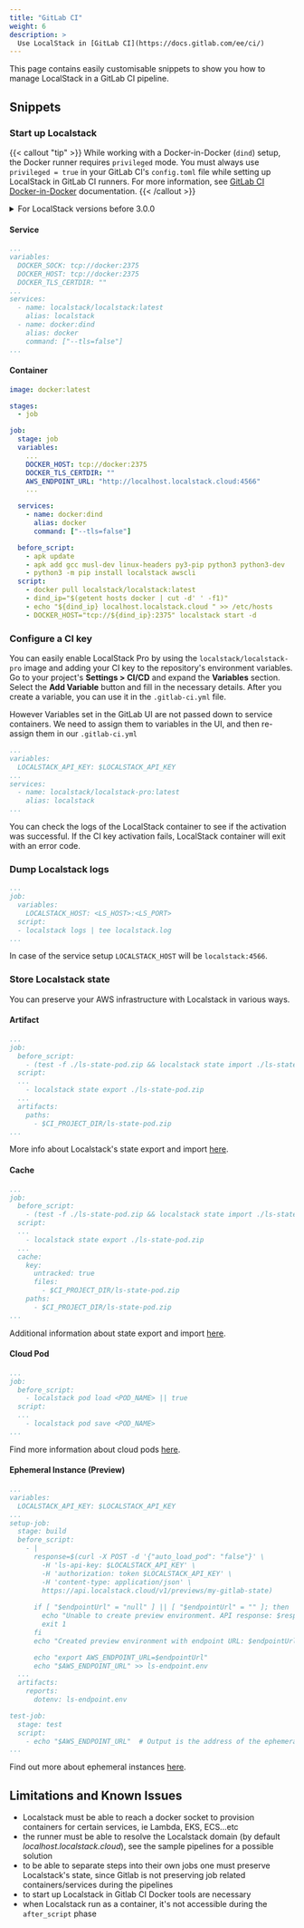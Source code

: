```yaml
---
title: "GitLab CI"
weight: 6
description: >
  Use LocalStack in [GitLab CI](https://docs.gitlab.com/ee/ci/)
---
```


This page contains easily customisable snippets to show you how to manage LocalStack in a GitLab CI pipeline.

## Snippets

### Start up Localstack
{{< callout "tip" >}}
While working with a Docker-in-Docker (`dind`) setup, the Docker runner requires `privileged` mode.
You must always use `privileged = true` in your GitLab CI's `config.toml` file while setting up LocalStack in GitLab CI runners.
For more information, see [GitLab CI Docker-in-Docker](https://docs.gitlab.com/ee/ci/docker/using_docker_build.html#use-docker-in-docker-executor) documentation.
{{< /callout >}}

<details>
<summary>For LocalStack versions before 3.0.0</summary>
Under test>variables, add:<br>
LOCALSTACK_HOSTNAME: localhost.localstack.cloud<br>
HOSTNAME_EXTERNAL: localhost.localstack.cloud.
</details>

#### Service
```yaml
...
variables:
  DOCKER_SOCK: tcp://docker:2375
  DOCKER_HOST: tcp://docker:2375
  DOCKER_TLS_CERTDIR: ""
...
services:
  - name: localstack/localstack:latest
    alias: localstack
  - name: docker:dind
    alias: docker
    command: ["--tls=false"]
...
```

#### Container
```yaml
image: docker:latest

stages:
  - job

job:
  stage: job
  variables:
    ...
    DOCKER_HOST: tcp://docker:2375
    DOCKER_TLS_CERTDIR: ""
    AWS_ENDPOINT_URL: "http://localhost.localstack.cloud:4566"
    ...

  services:
    - name: docker:dind
      alias: docker
      command: ["--tls=false"]

  before_script:
    - apk update
    - apk add gcc musl-dev linux-headers py3-pip python3 python3-dev
    - python3 -m pip install localstack awscli
  script:
    - docker pull localstack/localstack:latest
    - dind_ip="$(getent hosts docker | cut -d' ' -f1)"
    - echo "${dind_ip} localhost.localstack.cloud " >> /etc/hosts
    - DOCKER_HOST="tcp://${dind_ip}:2375" localstack start -d
```

### Configure a CI key
You can easily enable LocalStack Pro by using the `localstack/localstack-pro` image and adding your CI key to the repository's environment variables.
Go to your project's **Settings > CI/CD**  and expand the  **Variables**  section.
Select the **Add Variable** button and fill in the necessary details.
After you create a variable, you can use it in the `.gitlab-ci.yml` file.

However Variables set in the GitLab UI are not passed down to service containers.
We need to assign them to variables in the UI, and then re-assign them in our `.gitlab-ci.yml`

```yaml
...
variables:
  LOCALSTACK_API_KEY: $LOCALSTACK_API_KEY
...
services:
  - name: localstack/localstack-pro:latest
    alias: localstack
...
```
You can check the logs of the LocalStack container to see if the activation was successful.
If the CI key activation fails, LocalStack container will exit with an error code.

### Dump Localstack logs
```yaml
...
job:
  variables:
    LOCALSTACK_HOST: <LS_HOST>:<LS_PORT>
  script:
  - localstack logs | tee localstack.log
... 
```
In case of the service setup `LOCALSTACK_HOST` will be `localstack:4566`.

### Store Localstack state

You can preserve your AWS infrastructure with Localstack in various ways.

#### Artifact
```yaml
...
job:
  before_script:
    - (test -f ./ls-state-pod.zip && localstack state import ./ls-state-pod.zip) || true
  script:
  ...
    - localstack state export ./ls-state-pod.zip
  ...
  artifacts:
    paths:
      - $CI_PROJECT_DIR/ls-state-pod.zip
...
```
More info about Localstack's state export and import [here](/user-guide/state-management/export-import-state/).

#### Cache
```yaml
...
job:
  before_script:
    - (test -f ./ls-state-pod.zip && localstack state import ./ls-state-pod.zip) || true
  script:
  ...
    - localstack state export ./ls-state-pod.zip
  ...
  cache:
    key:
      untracked: true
      files:
        - $CI_PROJECT_DIR/ls-state-pod.zip
    paths:
      - $CI_PROJECT_DIR/ls-state-pod.zip
...
```
Additional information about state export and import [here](/user-guide/state-management/export-import-state/).

#### Cloud Pod
```yaml
...
job:
  before_script:
    - localstack pod load <POD_NAME> || true
  script:
  ...
    - localstack pod save <POD_NAME>
...
```
Find more information about cloud pods [here](/user-guide/state-management/cloud-pods/).

#### Ephemeral Instance (Preview)

```yaml
...
variables:
  LOCALSTACK_API_KEY: $LOCALSTACK_API_KEY
...
setup-job:
  stage: build
  before_script:
    - |
      response=$(curl -X POST -d '{"auto_load_pod": "false"}' \
        -H 'ls-api-key: $LOCALSTACK_API_KEY' \
        -H 'authorization: token $LOCALSTACK_API_KEY' \
        -H 'content-type: application/json' \
        https://api.localstack.cloud/v1/previews/my-gitlab-state)
      
      if [ "$endpointUrl" = "null" ] || [ "$endpointUrl" = "" ]; then
        echo "Unable to create preview environment. API response: $response"
        exit 1
      fi
      echo "Created preview environment with endpoint URL: $endpointUrl"

      echo "export AWS_ENDPOINT_URL=$endpointUrl"
      echo "$AWS_ENDPOINT_URL" >> ls-endpoint.env
  ...
  artifacts:
    reports:
      dotenv: ls-endpoint.env

test-job:
  stage: test
  script:
    - echo "$AWS_ENDPOINT_URL"  # Output is the address of the ephemeral instance
...
```

Find out more about ephemeral instances [here](/user-guide/cloud-sandbox/).

## Limitations and Known Issues

- Localstack must be able to reach a docker socket to provision containers for certain services, ie Lambda, EKS, ECS...etc
- the runner must be able to resolve the Localstack domain (by default _localhost.localstack.cloud_), see the sample pipelines for a possible solution
- to be able to separate steps into their own jobs one must preserve Localstack's state, since Gitlab is not preserving job related containers/services during the pipelines
- to start up Localstack in Gitlab CI Docker tools are necessary
- when Localstack run as a container, it's not accessible during the `after_script` phase
